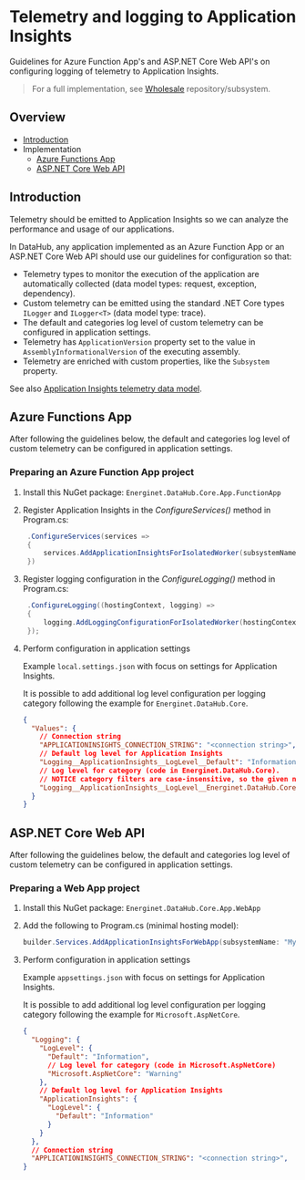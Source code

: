 # Telemetry and logging to Application Insights

Guidelines for Azure Function App's and ASP.NET Core Web API's on configuring logging of telemetry to Application Insights.

> For a full implementation, see [Wholesale](https://github.com/Energinet-DataHub/opengeh-wholesale) repository/subsystem.

## Overview

- [Introduction](#introduction)
- Implementation
    - [Azure Functions App](#azure-functions-app)
    - [ASP.NET Core Web API](#aspnet-core-web-api)

## Introduction

Telemetry should be emitted to Application Insights so we can analyze the performance and usage of our applications.

In DataHub, any application implemented as an Azure Function App or an ASP.NET Core Web API should use our guidelines for configuration so that:

- Telemetry types to monitor the execution of the application are automatically collected (data model types: request, exception, dependency).
- Custom telemetry can be emitted using the standard .NET Core types `ILogger` and `ILogger<T>` (data model type: trace).
- The default and categories log level of custom telemetry can be configured in application settings.
- Telemetry has `ApplicationVersion` property set to the value in `AssemblyInformationalVersion` of the executing assembly.
- Telemetry are enriched with custom properties, like the `Subsystem` property.

See also [Application Insights telemetry data model](https://learn.microsoft.com/en-us/azure/azure-monitor/app/data-model-complete).

## Azure Functions App

After following the guidelines below, the default and categories log level of custom telemetry can be configured in application settings.

### Preparing an Azure Function App project

1) Install this NuGet package:
   `Energinet.DataHub.Core.App.FunctionApp`

1) Register Application Insights in the _ConfigureServices()_ method in Program.cs:

   ```cs
    .ConfigureServices(services =>
    {
        services.AddApplicationInsightsForIsolatedWorker(subsystemName: "MySubsystem");
    })
   ```

1) Register logging configuration in the _ConfigureLogging()_ method in Program.cs:

   ```cs
    .ConfigureLogging((hostingContext, logging) =>
    {
        logging.AddLoggingConfigurationForIsolatedWorker(hostingContext.Configuration);
    });
   ```

1) Perform configuration in application settings

   Example `local.settings.json` with focus on settings for Application Insights.

   It is possible to add additional log level configuration per logging category following the example for `Energinet.DataHub.Core`.

   ```json
   {
     "Values": {
       // Connection string
       "APPLICATIONINSIGHTS_CONNECTION_STRING": "<connection string>",
       // Default log level for Application Insights
       "Logging__ApplicationInsights__LogLevel__Default": "Information",
       // Log level for category (code in Energinet.DataHub.Core). 
       // NOTICE category filters are case-insensitive, so the given namespace-filter doesn't have to match the actual casing of the namespace.
       "Logging__ApplicationInsights__LogLevel__Energinet.DataHub.Core": "Information",
     }
   }
   ```

## ASP.NET Core Web API

After following the guidelines below, the default and categories log level of custom telemetry can be configured in application settings.

### Preparing a Web App project

1) Install this NuGet package:
   `Energinet.DataHub.Core.App.WebApp`

1) Add the following to Program.cs (minimal hosting model):

   ```cs
   builder.Services.AddApplicationInsightsForWebApp(subsystemName: "MySubsystem");
   ```

1) Perform configuration in application settings

   Example `appsettings.json` with focus on settings for Application Insights.

   It is possible to add additional log level configuration per logging category following the example for `Microsoft.AspNetCore`.

   ```json
   {
     "Logging": {
       "LogLevel": {
         "Default": "Information",
         // Log level for category (code in Microsoft.AspNetCore)
         "Microsoft.AspNetCore": "Warning"
       },
       // Default log level for Application Insights
       "ApplicationInsights": {
         "LogLevel": {
           "Default": "Information"
         }
       }
     },
     // Connection string
     "APPLICATIONINSIGHTS_CONNECTION_STRING": "<connection string>",
   }
   ```
